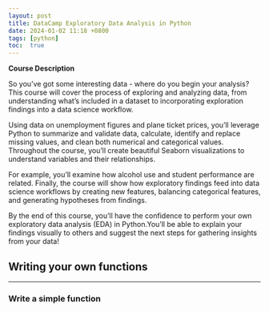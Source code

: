 ```yaml
---
layout: post
title: DataCamp Exploratory Data Analysis in Python
date: 2024-01-02 11:18 +0800
tags: [python]
toc:  true
---
```


<!-- Global site tag (gtag.js) - Google Analytics -->
  <script async src="https://www.googletagmanager.com/gtag/js?id=G-TG0XJZG53F"></script>
  <script>
    window.dataLayer = window.dataLayer || [];
    function gtag(){dataLayer.push(arguments);}
    gtag('js', new Date());

    gtag('config', 'G-TG0XJZG53F');
  </script>

  <style TYPE="text/css">code.has-jax {font: inherit; font-size: 100%; background: inherit; border: inherit;}</style><script type="text/x-mathjax-config">
  MathJax.Hub.Config({
      tex2jax: {
          inlineMath: [['$','$'], ['\\(','\\)']],
          displayMath: [ ['$$','$$'], ["\\[","\\]"] ],
          skipTags: ['script', 'noscript', 'style', 'textarea', 'pre'] // removed 'code' entry
      }});
  MathJax.Hub.Queue(function() {
      var all = MathJax.Hub.getAllJax(), i;
      for(i = 0; i < all.length; i += 1) {
          all[i].SourceElement().parentNode.className += ' has-jax';
      }});
  </script><script type="text/javascript" src="https://cdnjs.cloudflare.com/ajax/libs/mathjax/2.7.4/MathJax.js?config=TeX-AMS_HTML-full"></script>  

**Course Description**

So you’ve got some interesting data - where do you begin your analysis? This course will cover the process of exploring and analyzing data, from understanding what’s included in a dataset to incorporating exploration findings into a data science workflow.


Using data on unemployment figures and plane ticket prices, you’ll leverage Python to summarize and validate data, calculate, identify and replace missing values, and clean both numerical and categorical values. Throughout the course, you’ll create beautiful Seaborn visualizations to understand variables and their relationships.


For example, you’ll examine how alcohol use and student performance are related. Finally, the course will show how exploratory findings feed into data science workflows by creating new features, balancing categorical features, and generating hypotheses from findings.


By the end of this course, you’ll have the confidence to perform your own exploratory data analysis (EDA) in Python.You’ll be able to explain your findings visually to others and suggest the next steps for gathering insights from your data!

## Writing your own functions
---
### Write a simple function

